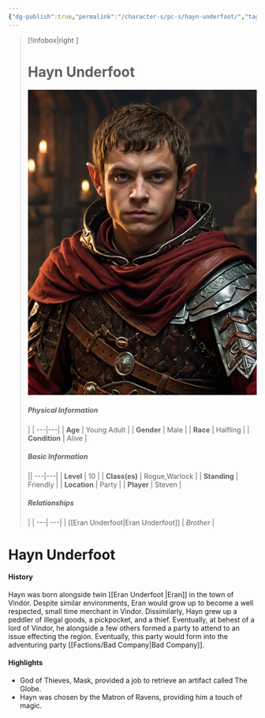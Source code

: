 ```yaml
---
{"dg-publish":true,"permalink":"/character-s/pc-s/hayn-underfoot/","tags":["gardenEntry"]}
---
```


>[!infobox|right ]
># **Hayn Underfoot**
>![Hayn.jpg|cover h-small](/img/user/Attachments/Characters/Hayn.jpg)
>##### **Physical Information**
>| | 
>---|---|
>| **Age** | Young Adult |
>| **Gender** | Male |
>| **Race** | Halfling |
>| **Condition** | Alive |
>##### **Basic Information**
>||
>---|---|
>| **Level** | 10 |
>| **Class(es)** | Rogue,Warlock |
>| **Standing** | Friendly |
>| **Location** | Party |
>| **Player** | Steven |
>##### **Relationships**
>| |
>---| ---|
>| [[Eran Underfoot\|Eran Underfoot]] | *Brother* |

# Hayn Underfoot
#### History
Hayn was born alongside twin [[Eran Underfoot \|Eran]] in the town of Vindor. Despite similar environments, Eran would grow up to become a well respected, small time merchant in Vindor. Dissimilarly, Hayn grew up a peddler of illegal goods, a pickpocket, and a thief. Eventually, at behest of a lord of Vindor, he alongside a few others formed a party to attend to an issue effecting the region. Eventually, this party would form into the adventuring party [[Factions/Bad Company\|Bad Company]].

#### Highlights
- God of Thieves, Mask, provided a job to retrieve an artifact called The Globe.
- Hayn was chosen by the Matron of Ravens, providing him a touch of magic.